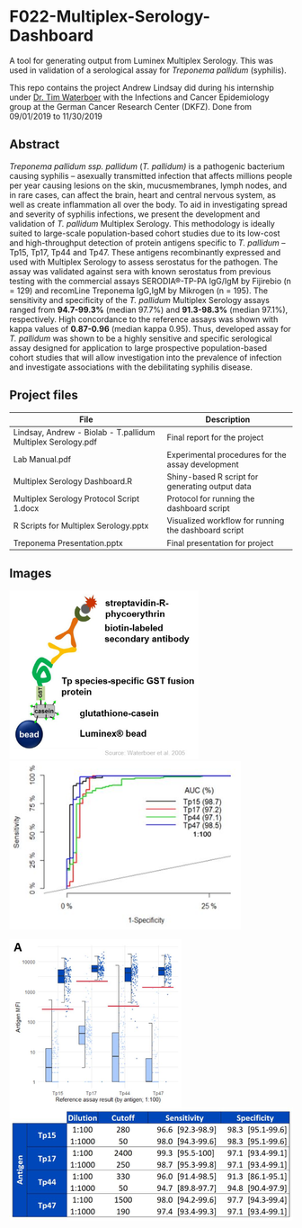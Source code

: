 # F022-Multiplex-Serology-Dashboard
A tool for generating output from Luminex Multiplex Serology. This was used in validation of a serological assay for *Treponema pallidum* (syphilis). 

This repo contains the project Andrew Lindsay did during his internship under [Dr. Tim Waterboer](https://www.dkfz.de/en/infections-cancer-epidemiology/index.php) with the Infections and Cancer Epidemiology group at the German Cancer Research Center (DKFZ). Done from 09/01/2019 to 11/30/2019

## Abstract
  *Treponema pallidum ssp. pallidum* (*T. pallidum)* is a pathogenic bacterium causing syphilis – asexually transmitted infection that affects millions people per year causing lesions on the skin, mucusmembranes, lymph nodes, and in rare cases, can affect the brain, heart and central nervous system, as well as create inflammation all over the body. To aid in investigating spread and severity of syphilis infections, we present the development and validation of *T. pallidum* Multiplex Serology. This methodology is ideally suited to large-scale population-based cohort studies due to its low-cost and high-throughput detection of protein antigens specific to *T. pallidum* – Tp15, Tp17, Tp44 and Tp47. These antigens recombinantly expressed and used with Multiplex Serology to assess serostatus for the pathogen. The assay was validated against sera with known serostatus from previous testing with the commercial assays SERODIA®-TP-PA IgG/IgM by Fijirebio (n = 129) and recomLine Treponema IgG,IgM by Mikrogen (n = 195). The sensitivity and specificity of the *T. pallidum* Multiplex Serology assays ranged from **94.7-99.3%** (median 97.7%) and **91.3-98.3%** (median 97.1%), respectively. High concordance to the reference assays was shown with kappa values of **0.87-0.96** (median kappa 0.95). Thus, developed assay for *T. pallidum* was shown to be a highly sensitive and specific serological assay designed for application to large prospective population-based cohort studies that will allow investigation into the prevalence of infection and investigate associations with the debilitating syphilis disease. 

## Project files
File | Description
------------- | -------------
Lindsay, Andrew - Biolab - T.pallidum Multiplex Serology.pdf | Final report for the project  
Lab Manual.pdf | Experimental procedures for the assay development  
Multiplex Serology Dashboard.R | Shiny-based R script for generating output data  
Multiplex Serology Protocol Script 1.docx | Protocol for running the dashboard script  
R Scripts for Multiplex Serology.pptx | Visualized workflow for running the dashboard script  
Treponema Presentation.pptx | Final presentation for project

## Images


<p float="center">
  <img src="https://github.com/knacko/F022-Multiplex-Serology-Dashboard/blob/main/images/Multiplex-Serology.jpg" height="300"> 
  <img src="https://github.com/knacko/F022-Multiplex-Serology-Dashboard/blob/main/images/AUC.JPG" height="300"> 
</p>
<p float="center">
  <img src="https://github.com/knacko/F022-Multiplex-Serology-Dashboard/blob/main/images/reference-sera.JPG" height="300"  align="center"> 
  <img src="https://github.com/knacko/F022-Multiplex-Serology-Dashboard/blob/main/images/spec-sens.JPG" height="200" align="center">
</p>

